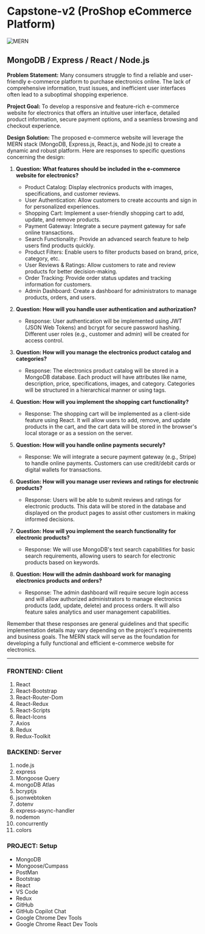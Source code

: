 # Capstone-v2 (ProShop eCommerce Platform)

![MERN](https://miro.medium.com/v2/0*hU4zJiyVwWcM0L-w.png)

## MongoDB / Express / React / Node.js

**Problem Statement:** Many consumers struggle to find a reliable and user-friendly e-commerce platform to purchase electronics online. The lack of comprehensive information, trust issues, and inefficient user interfaces often lead to a suboptimal shopping experience.

**Project Goal:** To develop a responsive and feature-rich e-commerce website for electronics that offers an intuitive user interface, detailed product information, secure payment options, and a seamless browsing and checkout experience.

**Design Solution:** The proposed e-commerce website will leverage the MERN stack (MongoDB, Express.js, React.js, and Node.js) to create a dynamic and robust platform. Here are responses to specific questions concerning the design:

1. **Question: What features should be included in the e-commerce website for electronics?**
   - Product Catalog: Display electronics products with images, specifications, and customer reviews.
   - User Authentication: Allow customers to create accounts and sign in for personalized experiences.
   - Shopping Cart: Implement a user-friendly shopping cart to add, update, and remove products.
   - Payment Gateway: Integrate a secure payment gateway for safe online transactions.
   - Search Functionality: Provide an advanced search feature to help users find products quickly.
   - Product Filters: Enable users to filter products based on brand, price, category, etc.
   - User Reviews & Ratings: Allow customers to rate and review products for better decision-making.
   - Order Tracking: Provide order status updates and tracking information for customers.
   - Admin Dashboard: Create a dashboard for administrators to manage products, orders, and users.

2. **Question: How will you handle user authentication and authorization?**
   - Response: User authentication will be implemented using JWT (JSON Web Tokens) and bcrypt for secure password hashing. Different user roles (e.g., customer and admin) will be created for access control.

3. **Question: How will you manage the electronics product catalog and categories?**
   - Response: The electronics product catalog will be stored in a MongoDB database. Each product will have attributes like name, description, price, specifications, images, and category. Categories will be structured in a hierarchical manner or using tags.

4. **Question: How will you implement the shopping cart functionality?**
   - Response: The shopping cart will be implemented as a client-side feature using React. It will allow users to add, remove, and update products in the cart, and the cart data will be stored in the browser's local storage or as a session on the server.

5. **Question: How will you handle online payments securely?**
   - Response: We will integrate a secure payment gateway (e.g., Stripe) to handle online payments. Customers can use credit/debit cards or digital wallets for transactions.

6. **Question: How will you manage user reviews and ratings for electronic products?**
   - Response: Users will be able to submit reviews and ratings for electronic products. This data will be stored in the database and displayed on the product pages to assist other customers in making informed decisions.

7. **Question: How will you implement the search functionality for electronic products?**
   - Response: We will use MongoDB's text search capabilities for basic search requirements, allowing users to search for electronic products based on keywords. 

8. **Question: How will the admin dashboard work for managing electronics products and orders?**
   - Response: The admin dashboard will require secure login access and will allow authorized administrators to manage electronics products (add, update, delete) and process orders. It will also feature sales analytics and user management capabilities.

Remember that these responses are general guidelines and that specific implementation details may vary depending on the project's requirements and business goals. The MERN stack will serve as the foundation for developing a fully functional and efficient e-commerce website for electronics.

---------------

### FRONTEND: Client

1. React
2. React-Bootstrap
3. React-Router-Dom
4. React-Redux
5. React-Scripts
6. React-Icons
7. Axios
8. Redux
9. Redux-Toolkit

### BACKEND: Server

1. node.js
2. express
3. Mongoose Query
4. mongoDB Atlas
5. bcryptjs
6. jsonwebtoken
7. dotenv
8. express-async-handler
9. nodemon
10. concurrently
11. colors


### PROJECT: Setup

- MongoDB
- Mongoose/Cumpass
- PostMan
- Bootstrap
- React
- VS Code
- Redux
- GitHub
- GitHub Copilot Chat
- Google Chrome Dev Tools
- Google Chrome React Dev Tools


